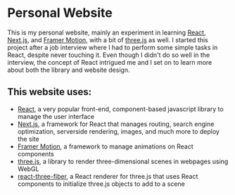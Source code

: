 # Personal Website

This is my personal website, mainly an experiment in learning [React](https://reactjs.org/), [Next.js](https://nextjs.org/), and [Framer Motion](https://www.framer.com/motion/), with a bit of [three.js](https://threejs.org/) as well. I started this project after a job interview where I had to perform some simple tasks in React, despite never touching it. Even though I didn't do so well in the interview, the concept of React intrigued me and I set on to learn more about both the library and website design.

## This website uses:

- [React](https://github.com/facebook/react/), a very popular front-end, component-based javascript library to manage the user interface
- [Next.js](https://github.com/vercel/next.js), a framework for React that manages routing, search engine optimization, serverside rendering, images, and much more to deploy the site
- [Framer Motion](https://github.com/framer/motion), a framework to manage animations on React components
- [three.js](https://github.com/mrdoob/three.js/), a library to render three-dimensional scenes in webpages using WebGL
- [react-three-fiber](https://github.com/pmndrs/react-three-fiber), a React renderer for three.js that uses React components to initialize three.js objects to add to a scene
